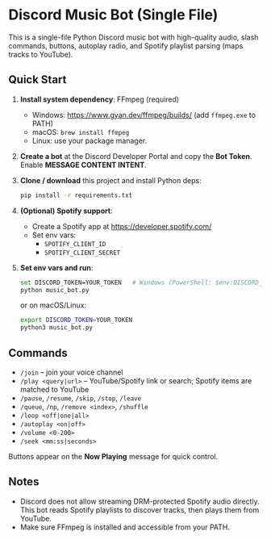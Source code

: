 # Discord Music Bot (Single File)

This is a single-file Python Discord music bot with high-quality audio, slash commands, buttons, autoplay radio, and Spotify playlist parsing (maps tracks to YouTube).

## Quick Start

1. **Install system dependency**: FFmpeg (required)
   - Windows: https://www.gyan.dev/ffmpeg/builds/ (add `ffmpeg.exe` to PATH)
   - macOS: `brew install ffmpeg`
   - Linux: use your package manager.

2. **Create a bot** at the Discord Developer Portal and copy the **Bot Token**. Enable **MESSAGE CONTENT INTENT**.

3. **Clone / download** this project and install Python deps:
   ```bash
   pip install -r requirements.txt
   ```

4. **(Optional) Spotify support**:
   - Create a Spotify app at https://developer.spotify.com/
   - Set env vars:
     - `SPOTIFY_CLIENT_ID`
     - `SPOTIFY_CLIENT_SECRET`

5. **Set env vars and run**:
   ```bash
   set DISCORD_TOKEN=YOUR_TOKEN   # Windows (PowerShell: $env:DISCORD_TOKEN="...")
   python music_bot.py
   ```
   or on macOS/Linux:
   ```bash
   export DISCORD_TOKEN=YOUR_TOKEN
   python3 music_bot.py
   ```

## Commands
- `/join` – join your voice channel
- `/play <query|url>` – YouTube/Spotify link or search; Spotify items are matched to YouTube
- `/pause`, `/resume`, `/skip`, `/stop`, `/leave`
- `/queue`, `/np`, `/remove <index>`, `/shuffle`
- `/loop <off|one|all>`
- `/autoplay <on|off>`
- `/volume <0-200>`
- `/seek <mm:ss|seconds>`

Buttons appear on the **Now Playing** message for quick control.

## Notes
- Discord does not allow streaming DRM-protected Spotify audio directly. This bot reads Spotify playlists to discover tracks, then plays them from YouTube.
- Make sure FFmpeg is installed and accessible from your PATH.
